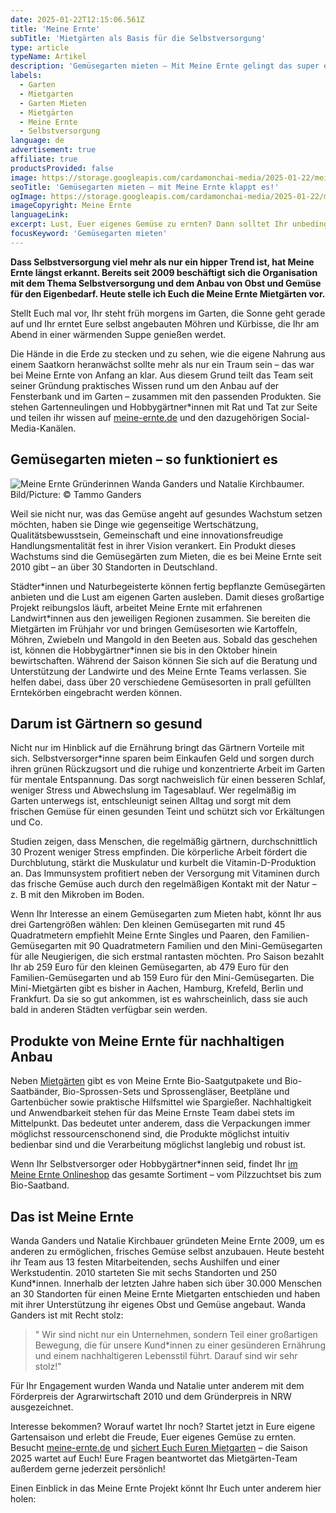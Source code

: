 ```yaml
---
date: 2025-01-22T12:15:06.561Z
title: 'Meine Ernte'
subTitle: 'Mietgärten als Basis für die Selbstversorgung'
type: article
typeName: Artikel
description: 'Gemüsegarten mieten – Mit Meine Ernte gelingt das super einfach, günstig und nachhaltig. Erfahrt hier alles über das deutschlandweite Projekt und ihre Gründerinnen!'
labels:
  - Garten
  - Mietgarten
  - Garten Mieten
  - Mietgärten
  - Meine Ernte
  - Selbstversorgung
language: de
advertisement: true
affiliate: true
productsProvided: false
image: https://storage.googleapis.com/cardamonchai-media/2025-01-22/meine-ernte-gruenderinnen-wanda-ganders-natalie-kirchbaumer-soundsvegan-com-jpg-imagine-f8f8f8_cec3af_1024_768/640.webp
seoTitle: 'Gemüsegarten mieten – mit Meine Ernte klappt es!'
ogImage: https://storage.googleapis.com/cardamonchai-media/2025-01-22/meine-ernte-gruenderinnen-wanda-ganders-natalie-kirchbaumer-fotograf-tammo-ganders-soundsvegan-com-jpg-imagine-183808_7e7d64_1200_628/640.webp
imageCopyright: Meine Ernte
languageLink:
excerpt: Lust, Euer eigenes Gemüse zu ernten? Dann solltet Ihr unbedingt weiterlesen! Dass Selbstversorgung viel mehr als nur ein Trend ist, hat Meine Ernte nämlich längst erkannt. Bereits seit 2009 beschäftigt sich die Organisation mit dem Thema Selbstversorgung und dem Anbau von Obst und Gemüse für den Eigenbedarf. In diesem Artikel stelle ich Euch die Meine Ernte Mietgärten vor – inklusive Statement von Gründerin Wanda.
focusKeyword: 'Gemüsegarten mieten'
---
```


**Dass Selbstversorgung viel mehr als nur ein hipper Trend ist, hat Meine Ernte längst erkannt. Bereits seit 2009 beschäftigt sich die Organisation mit dem Thema Selbstversorgung und dem Anbau von Obst und Gemüse für den Eigenbedarf. Heute stelle ich Euch die Meine Ernte Mietgärten vor.**

Stellt Euch mal vor, Ihr steht früh morgens im Garten, die Sonne geht gerade auf und Ihr erntet Eure selbst angebauten Möhren und Kürbisse, die Ihr am Abend in einer wärmenden Suppe genießen werdet.

Die Hände in die Erde zu stecken und zu sehen, wie die eigene Nahrung aus einem Saatkorn heranwächst sollte mehr als nur ein Traum sein – das war bei Meine Ernte von Anfang an klar. Aus diesem Grund teilt das Team seit seiner Gründung praktisches Wissen rund um den Anbau auf der Fensterbank und im Garten – zusammen mit den passenden Produkten. Sie stehen Gartenneulingen und Hobbygärtner\*innen mit Rat und Tat zur Seite und teilen ihr wissen auf [meine-ernte.de](https://tidd.ly/4h3WaRU) und den dazugehörigen Social-Media-Kanälen.

## Gemüsegarten mieten – so funktioniert es

![Meine Ernte Gründerinnen Wanda Ganders und Natalie Kirchbaumer. Bild/Picture: © Tammo Ganders](https://storage.googleapis.com/cardamonchai-media/2025-01-22/meine-ernte-gruenderinnen-wanda-ganders-natalie-kirchbaumer-fotograf-tammo-ganders-soundsvegan-com-jpg-imagine-080808_727360_1024_768/640.webp 'Meine Ernte Gründerinnen Wanda Ganders und Natalie Kirchbaumer. Bild/Picture: © Tammo Ganders')

Weil sie nicht nur, was das Gemüse angeht auf gesundes Wachstum setzen möchten, haben sie Dinge wie gegenseitige Wertschätzung, Qualitätsbewusstsein, Gemeinschaft und eine innovationsfreudige Handlungsmentalität fest in ihrer Vision verankert. Ein Produkt dieses Wachstums sind die Gemüsegärten zum Mieten, die es bei Meine Ernte seit 2010 gibt – an über 30 Standorten in Deutschland.

Städter\*innen und Naturbegeisterte können fertig bepflanzte Gemüsegärten anbieten und die Lust am eigenen Garten ausleben. Damit dieses großartige Projekt reibungslos läuft, arbeitet Meine Ernte mit erfahrenen Landwirt\*innen aus den jeweiligen Regionen zusammen. Sie bereiten die Mietgärten im Frühjahr vor und bringen Gemüsesorten wie Kartoffeln, Möhren, Zwiebeln und Mangold in den Beeten aus. Sobald das geschehen ist, können die Hobbygärtner\*innen sie bis in den Oktober hinein bewirtschaften. Während der Saison können Sie sich auf die Beratung und Unterstützung der Landwirte und des Meine Ernte Teams verlassen. Sie helfen dabei, dass über 20 verschiedene Gemüsesorten in prall gefüllten Erntekörben eingebracht werden können.

## Darum ist Gärtnern so gesund

Nicht nur im Hinblick auf die Ernährung bringt das Gärtnern Vorteile mit sich. Selbstversorger\*inne sparen beim Einkaufen Geld und sorgen durch ihren grünen Rückzugsort und die ruhige und konzentrierte Arbeit im Garten für mentale Entspannung. Das sorgt nachweislich für einen besseren Schlaf, weniger Stress und Abwechslung im Tagesablauf. Wer regelmäßig im Garten unterwegs ist, entschleunigt seinen Alltag und sorgt mit dem frischen Gemüse für einen gesunden Teint und schützt sich vor Erkältungen und Co.

Studien zeigen, dass Menschen, die regelmäßig gärtnern, durchschnittlich 30 Prozent weniger Stress empfinden. Die körperliche Arbeit fördert die Durchblutung, stärkt die Muskulatur und kurbelt die Vitamin-D-Produktion an. Das Immunsystem profitiert neben der Versorgung mit Vitaminen durch das frische Gemüse auch durch den regelmäßigen Kontakt mit der Natur – z. B mit den Mikroben im Boden.

Wenn Ihr Interesse an einem Gemüsegarten zum Mieten habt, könnt Ihr aus drei Gartengrößen wählen: Den kleinen Gemüsegarten mit rund 45 Quadratmetern empfiehlt Meine Ernte Singles und Paaren, den Familien-Gemüsegarten mit 90 Quadratmetern Familien und den Mini-Gemüsegarten für alle Neugierigen, die sich erstmal rantasten möchten. Pro Saison bezahlt Ihr ab 259 Euro für den kleinen Gemüsegarten, ab 479 Euro für den Familien-Gemüsegarten und ab 159 Euro für den Mini-Gemüsegarten. Die Mini-Mietgärten gibt es bisher in Aachen, Hamburg, Krefeld, Berlin und Frankfurt. Da sie so gut ankommen, ist es wahrscheinlich, dass sie auch bald in anderen Städten verfügbar sein werden.

## Produkte von Meine Ernte für nachhaltigen Anbau

Neben [Mietgärten](https://tidd.ly/42jRmDp) gibt es von Meine Ernte Bio-Saatgutpakete und Bio-Saatbänder, Bio-Sprossen-Sets und Sprossengläser, Beetpläne und Gartenbücher sowie praktische Hilfsmittel wie Spargießer. Nachhaltigkeit und Anwendbarkeit stehen für das Meine Ernste Team dabei stets im Mittelpunkt. Das bedeutet unter anderem, dass die Verpackungen immer möglichst ressourcenschonend sind, die Produkte möglichst intuitiv bedienbar sind und die Verarbeitung möglichst langlebig und robust ist.

Wenn Ihr Selbstversorger oder Hobbygärtner\*innen seid, findet Ihr [im Meine Ernte Onlineshop](https://tidd.ly/40Mf7lh) das gesamte Sortiment – vom Pilzzuchtset bis zum Bio-Saatband.

## Das ist Meine Ernte

Wanda Ganders und Natalie Kirchbauer gründeten Meine Ernte 2009, um es anderen zu ermöglichen, frisches Gemüse selbst anzubauen. Heute besteht ihr Team aus 13 festen Mitarbeitenden, sechs Aushilfen und einer Werkstudentin. 2010 starteten Sie mit sechs Standorten und 250 Kund\*innen. Innerhalb der letzten Jahre haben sich über 30.000 Menschen an 30 Standorten für einen Meine Ernte Mietgarten entschieden und haben mit ihrer Unterstützung ihr eigenes Obst und Gemüse angebaut. Wanda Ganders ist mit Recht stolz:

> " Wir sind nicht nur ein Unternehmen, sondern Teil einer großartigen Bewegung, die für unsere Kund\*innen zu einer gesünderen Ernährung und einem nachhaltigeren Lebensstil führt. Darauf sind wir sehr stolz!"

Für Ihr Engagement wurden Wanda und Natalie unter anderem mit dem Förderpreis der Agrarwirtschaft 2010 und dem Gründerpreis in NRW ausgezeichnet.

Interesse bekommen? Worauf wartet Ihr noch? Startet jetzt in Eure eigene Gartensaison und erlebt die Freude, Euer eigenes Gemüse zu ernten. Besucht [meine-ernte.de](https://tidd.ly/4h3WaRU) und [sichert Euch Euren Mietgarten](https://tidd.ly/42jRmDp) – die Saison 2025 wartet auf Euch! Eure Fragen beantwortet das Mietgärten-Team außerdem gerne jederzeit persönlich!

Einen Einblick in das Meine Ernte Projekt könnt Ihr Euch unter anderem hier holen:

<YouTube id="TlU5qitK98c" />
